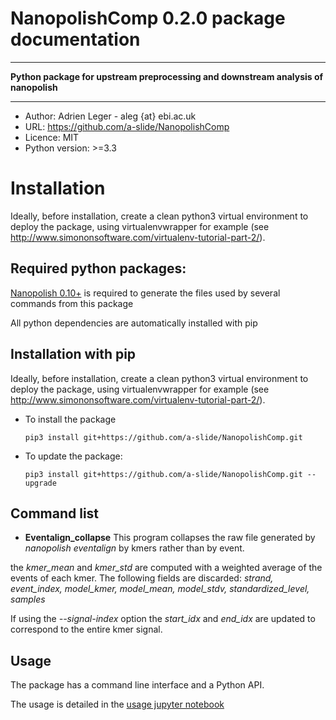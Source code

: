 # NanopolishComp 0.2.0 package documentation

---

**Python package for upstream preprocessing and downstream analysis of nanopolish**

---

* Author: Adrien Leger - aleg {at} ebi.ac.uk
* URL: https://github.com/a-slide/NanopolishComp
* Licence: MIT
* Python version: >=3.3

# Installation

Ideally, before installation, create a clean python3 virtual environment to deploy the package, using virtualenvwrapper for example (see http://www.simononsoftware.com/virtualenv-tutorial-part-2/).

## Required python packages:

[Nanopolish 0.10+](https://github.com/jts/nanopolish) is required to generate the files used by  several commands from this package

All python dependencies are automatically installed with pip

## Installation with pip

Ideally, before installation, create a clean python3 virtual environment to deploy the package, using virtualenvwrapper for example (see http://www.simononsoftware.com/virtualenv-tutorial-part-2/).

* To install the package

    ```pip3 install git+https://github.com/a-slide/NanopolishComp.git```
   
* To update the package:

    ```pip3 install git+https://github.com/a-slide/NanopolishComp.git --upgrade```

## Command list

* **Eventalign_collapse**
This program collapses the raw file generated by *nanopolish eventalign* by kmers rather than by event.

the *kmer_mean* and  *kmer_std* are computed with a weighted average of the events of each kmer. The following fields are discarded: *strand, event_index, model_kmer, model_mean, model_stdv, standardized_level, samples*

If using the *--signal-index* option the *start_idx* and *end_idx* are updated to correspond to the entire kmer signal.

## Usage

The package has a command line interface and a Python API.

The usage is detailed in the [usage jupyter notebook]() 